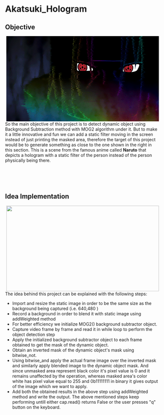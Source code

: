# Akatsuki_Hologram

## Objective

<img align="right" src="Akatsuki-Hologram.gif">
So the main objective of this project is to detect dynamic object using Background Subtraction method with MOG2 algorithm under it. But to make it a little innovative and fun we can add a static filter moving in the screen instead of just printing the masked area, therefore the target of this project would be to generate something as close to the one shown in the right in this section. This is a scene from the famous anime called <b>Naruto</b> that depicts a hologram with a static filter of the person instead of the person physically being there.
<br><br><br><br><br>

## Idea Implementation

<img align="right" height="280" width="500" src="Naruto-Run.gif">
The idea behind this project can be explained with the following steps:

* Import and  resize the static image in order to be the same size as the background being captured (i.e. 640,480 )
* Record a background in order to blend it with static image using addWeighted method
* For better efficiency we initialize MOG2() background subtractor object.
* Capture video frame by frame and read it in while loop to perform the object detection step
* Apply the initialized background subtractor object to each frame obtained to get the mask of the dynamic object.
* Obtain an inverted mask of the dynamic object's mask using bitwise_not.
* Using bitwise_and apply the actual frame image over the inverted mask and similarly apply blended image to the dynamic object mask. And since unmasked area represent black color it's pixel value is 0 and it remains unaffected by the operation, whereas masked area's color white has pixel value equal to 255 and 0b11111111 in binary it gives output of the image which we want to apply.
* Add both the obtained results in the above step using addWeighted method and write the output.
The above mentioned steps keep performing untill either cap.read() returns False or the user presses "q" button on the keyboard.
